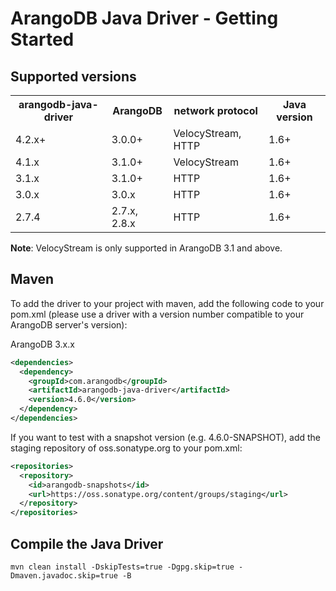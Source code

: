 # ArangoDB Java Driver - Getting Started

## Supported versions

<table>
<tr><th>arangodb-java-driver</th><th>ArangoDB</th><th>network protocol</th><th>Java version</th></tr>
<tr><td>4.2.x+</td><td>3.0.0+</td><td>VelocyStream, HTTP</td><td>1.6+</td></tr>
<tr><td>4.1.x</td><td>3.1.0+</td><td>VelocyStream</td><td>1.6+</td></tr>
<tr><td>3.1.x</td><td>3.1.0+</td><td>HTTP</td><td>1.6+</td></tr>
<tr><td>3.0.x</td><td>3.0.x</td><td>HTTP</td><td>1.6+</td></tr>
<tr><td>2.7.4</td><td>2.7.x, 2.8.x</td><td>HTTP</td><td>1.6+</td></tr>
</table>

**Note**: VelocyStream is only supported in ArangoDB 3.1 and above.

## Maven

To add the driver to your project with maven, add the following code to your pom.xml
(please use a driver with a version number compatible to your ArangoDB server's version):

ArangoDB 3.x.x

```XML
<dependencies>
  <dependency>
    <groupId>com.arangodb</groupId>
    <artifactId>arangodb-java-driver</artifactId>
    <version>4.6.0</version>
  </dependency>
</dependencies>
```

If you want to test with a snapshot version (e.g. 4.6.0-SNAPSHOT), add the staging repository of oss.sonatype.org to your pom.xml:

```XML
<repositories>
  <repository>
    <id>arangodb-snapshots</id>
    <url>https://oss.sonatype.org/content/groups/staging</url>
  </repository>
</repositories>
```

## Compile the Java Driver

```
mvn clean install -DskipTests=true -Dgpg.skip=true -Dmaven.javadoc.skip=true -B
```
